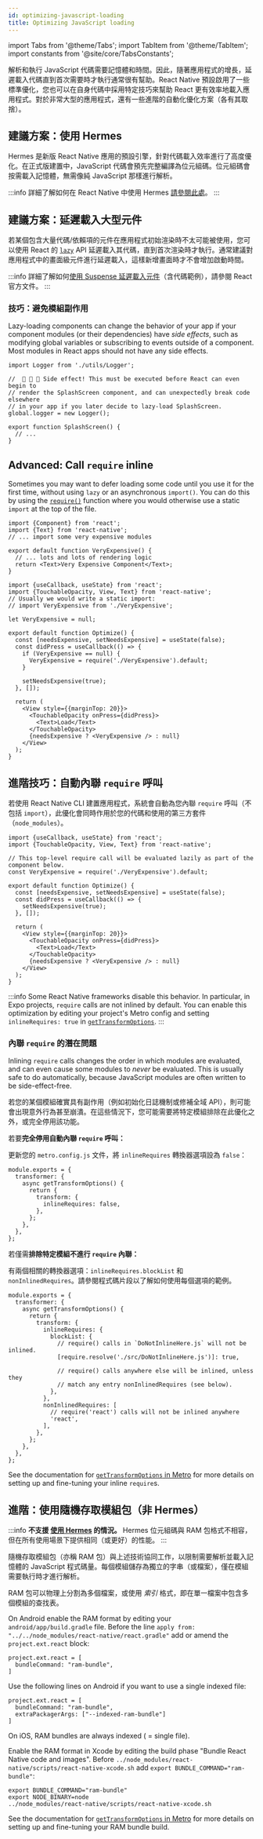 ```yaml
---
id: optimizing-javascript-loading
title: Optimizing JavaScript loading
---
```


import Tabs from '@theme/Tabs'; import TabItem from '@theme/TabItem'; import constants from '@site/core/TabsConstants';

解析和執行 JavaScript 代碼需要記憶體和時間。因此，隨著應用程式的增長，延遲載入代碼直到首次需要時才執行通常很有幫助。React Native 預設啟用了一些標準優化，您也可以在自身代碼中採用特定技巧來幫助 React 更有效率地載入應用程式。對於非常大型的應用程式，還有一些進階的自動化優化方案（各有其取捨）。

## 建議方案：使用 Hermes

Hermes 是新版 React Native 應用的預設引擎，針對代碼載入效率進行了高度優化。在正式版建置中，JavaScript 代碼會預先完整編譯為位元組碼。位元組碼會按需載入記憶體，無需像純 JavaScript 那樣進行解析。

:::info
詳細了解如何在 React Native 中使用 Hermes [請參閱此處](./hermes)。
:::

## 建議方案：延遲載入大型元件

若某個包含大量代碼/依賴項的元件在應用程式初始渲染時不太可能被使用，您可以使用 React 的 [`lazy`](https://react.dev/reference/react/lazy) API 延遲載入其代碼，直到首次渲染時才執行。通常建議對應用程式中的畫面級元件進行延遲載入，這樣新增畫面時才不會增加啟動時間。

:::info
詳細了解如何[使用 Suspense 延遲載入元件](https://react.dev/reference/react/lazy#suspense-for-code-splitting)（含代碼範例），請參閱 React 官方文件。
:::

### 技巧：避免模組副作用

Lazy-loading components can change the behavior of your app if your component modules (or their dependencies) have _side effects_, such as modifying global variables or subscribing to events outside of a component. Most modules in React apps should not have any side effects.

```tsx title="SideEffects.tsx"
import Logger from './utils/Logger';

//  🚩 🚩 🚩 Side effect! This must be executed before React can even begin to
// render the SplashScreen component, and can unexpectedly break code elsewhere
// in your app if you later decide to lazy-load SplashScreen.
global.logger = new Logger();

export function SplashScreen() {
  // ...
}
```

## Advanced: Call `require` inline

Sometimes you may want to defer loading some code until you use it for the first time, without using `lazy` or an asynchronous `import()`. You can do this by using the [`require()`](https://metrobundler.dev/docs/module-api/#require) function where you would otherwise use a static `import` at the top of the file.

```tsx title="VeryExpensive.tsx"
import {Component} from 'react';
import {Text} from 'react-native';
// ... import some very expensive modules

export default function VeryExpensive() {
  // ... lots and lots of rendering logic
  return <Text>Very Expensive Component</Text>;
}
```

```tsx title="Optimized.tsx"
import {useCallback, useState} from 'react';
import {TouchableOpacity, View, Text} from 'react-native';
// Usually we would write a static import:
// import VeryExpensive from './VeryExpensive';

let VeryExpensive = null;

export default function Optimize() {
  const [needsExpensive, setNeedsExpensive] = useState(false);
  const didPress = useCallback(() => {
    if (VeryExpensive == null) {
      VeryExpensive = require('./VeryExpensive').default;
    }

    setNeedsExpensive(true);
  }, []);

  return (
    <View style={{marginTop: 20}}>
      <TouchableOpacity onPress={didPress}>
        <Text>Load</Text>
      </TouchableOpacity>
      {needsExpensive ? <VeryExpensive /> : null}
    </View>
  );
}
```

## 進階技巧：自動內聯 `require` 呼叫

若使用 React Native CLI 建置應用程式，系統會自動為您內聯 `require` 呼叫（不包括 `import`），此優化會同時作用於您的代碼和使用的第三方套件（`node_modules`）。

```tsx
import {useCallback, useState} from 'react';
import {TouchableOpacity, View, Text} from 'react-native';

// This top-level require call will be evaluated lazily as part of the component below.
const VeryExpensive = require('./VeryExpensive').default;

export default function Optimize() {
  const [needsExpensive, setNeedsExpensive] = useState(false);
  const didPress = useCallback(() => {
    setNeedsExpensive(true);
  }, []);

  return (
    <View style={{marginTop: 20}}>
      <TouchableOpacity onPress={didPress}>
        <Text>Load</Text>
      </TouchableOpacity>
      {needsExpensive ? <VeryExpensive /> : null}
    </View>
  );
}
```

:::info
Some React Native frameworks disable this behavior. In particular, in Expo projects, `require` calls are not inlined by default. You can enable this optimization by editing your project's Metro config and setting `inlineRequires: true` in [`getTransformOptions`](https://metrobundler.dev/docs/configuration#gettransformoptions).
:::

### 內聯 `require` 的潛在問題

Inlining `require` calls changes the order in which modules are evaluated, and can even cause some modules to _never_ be evaluated. This is usually safe to do automatically, because JavaScript modules are often written to be side-effect-free.

若您的某個模組確實具有副作用（例如初始化日誌機制或修補全域 API），則可能會出現意外行為甚至崩潰。在這些情況下，您可能需要將特定模組排除在此優化之外，或完全停用該功能。

若要**完全停用自動內聯 `require` 呼叫：**

更新您的 `metro.config.js` 文件，將 `inlineRequires` 轉換器選項設為 `false`：

```tsx title="metro.config.js"
module.exports = {
  transformer: {
    async getTransformOptions() {
      return {
        transform: {
          inlineRequires: false,
        },
      };
    },
  },
};
```

若僅需**排除特定模組不進行 `require` 內聯：**

有兩個相關的轉換器選項：`inlineRequires.blockList` 和 `nonInlinedRequires`。請參閱程式碼片段以了解如何使用每個選項的範例。

```tsx title="metro.config.js"
module.exports = {
  transformer: {
    async getTransformOptions() {
      return {
        transform: {
          inlineRequires: {
            blockList: {
              // require() calls in `DoNotInlineHere.js` will not be inlined.
              [require.resolve('./src/DoNotInlineHere.js')]: true,

              // require() calls anywhere else will be inlined, unless they
              // match any entry nonInlinedRequires (see below).
            },
          },
          nonInlinedRequires: [
            // require('react') calls will not be inlined anywhere
            'react',
          ],
        },
      };
    },
  },
};
```

See the documentation for [`getTransformOptions` in Metro](https://metrobundler.dev/docs/configuration#gettransformoptions) for more details on setting up and fine-tuning your inline `require`s.

## 進階：使用隨機存取模組包（非 Hermes）

:::info
**不支援 [使用 Hermes](#use-hermes) 的情況。** Hermes 位元組碼與 RAM 包格式不相容，但在所有使用場景下提供相同（或更好）的性能。
:::

隨機存取模組包（亦稱 RAM 包）與上述技術協同工作，以限制需要解析並載入記憶體的 JavaScript 程式碼量。每個模組儲存為獨立的字串（或檔案），僅在模組需要執行時才進行解析。

RAM 包可以物理上分割為多個檔案，或使用 _索引_ 格式，即在單一檔案中包含多個模組的查找表。

<Tabs groupId="platform" queryString defaultValue={constants.defaultPlatform} values={constants.platforms}>
<TabItem value="android">

On Android enable the RAM format by editing your `android/app/build.gradle` file. Before the line `apply from: "../../node_modules/react-native/react.gradle"` add or amend the `project.ext.react` block:

```
project.ext.react = [
  bundleCommand: "ram-bundle",
]
```

Use the following lines on Android if you want to use a single indexed file:

```
project.ext.react = [
  bundleCommand: "ram-bundle",
  extraPackagerArgs: ["--indexed-ram-bundle"]
]
```

</TabItem>
<TabItem value="ios">

On iOS, RAM bundles are always indexed ( = single file).

Enable the RAM format in Xcode by editing the build phase "Bundle React Native code and images". Before `../node_modules/react-native/scripts/react-native-xcode.sh` add `export BUNDLE_COMMAND="ram-bundle"`:

```
export BUNDLE_COMMAND="ram-bundle"
export NODE_BINARY=node
../node_modules/react-native/scripts/react-native-xcode.sh
```

</TabItem>
</Tabs>

See the documentation for [`getTransformOptions` in Metro](https://metrobundler.dev/docs/configuration#gettransformoptions) for more details on setting up and fine-tuning your RAM bundle build.